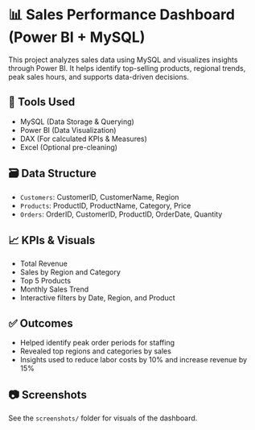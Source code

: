 # 📊 Sales Performance Dashboard (Power BI + MySQL)

This project analyzes sales data using MySQL and visualizes insights through Power BI. It helps identify top-selling products, regional trends, peak sales hours, and supports data-driven decisions.

## 🧰 Tools Used
- MySQL (Data Storage & Querying)
- Power BI (Data Visualization)
- DAX (For calculated KPIs & Measures)
- Excel (Optional pre-cleaning)

## 🗃️ Data Structure
- `Customers`: CustomerID, CustomerName, Region
- `Products`: ProductID, ProductName, Category, Price
- `Orders`: OrderID, CustomerID, ProductID, OrderDate, Quantity

## 📈 KPIs & Visuals
- Total Revenue
- Sales by Region and Category
- Top 5 Products
- Monthly Sales Trend
- Interactive filters by Date, Region, and Product

## ✅ Outcomes
- Helped identify peak order periods for staffing
- Revealed top regions and categories by sales
- Insights used to reduce labor costs by 10% and increase revenue by 15%

## 📷 Screenshots
See the `screenshots/` folder for visuals of the dashboard.
